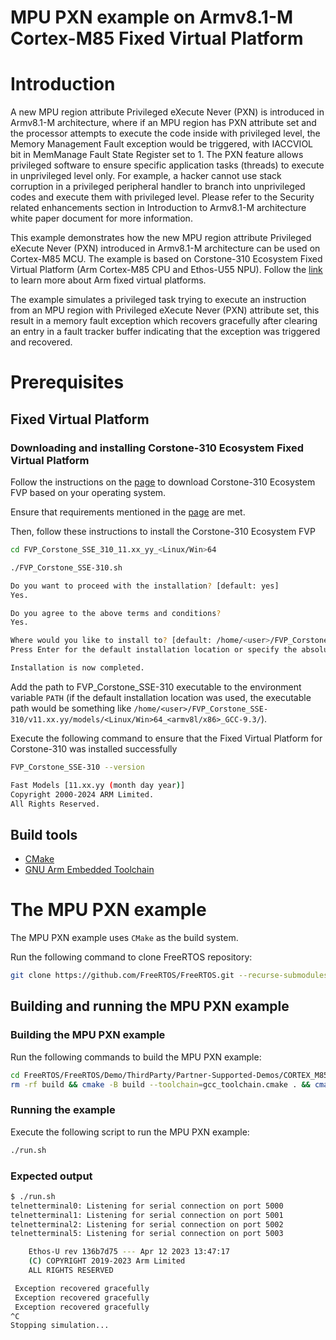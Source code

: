 
# MPU PXN example on Armv8.1-M Cortex-M85 Fixed Virtual Platform
# Introduction
A new MPU region attribute Privileged eXecute Never (PXN) is introduced in Armv8.1-M architecture, where if an MPU region has PXN attribute set and the processor attempts to execute the code inside with privileged level, the Memory Management Fault exception would be triggered, with IACCVIOL bit in MemManage Fault State Register set to 1. The PXN feature allows privileged software to ensure specific application tasks (threads) to execute in unprivileged level only. For example, a hacker cannot use stack corruption in a privileged peripheral handler to branch into unprivileged codes and execute them with privileged level.
Please refer to the Security related enhancements section in Introduction to Armv8.1-M architecture white paper document for more information.

This example demonstrates how the new MPU region attribute Privileged eXecute Never (PXN) introduced in Armv8.1-M architecture can be used on Cortex-M85 MCU. The example is based on Corstone-310 Ecosystem Fixed Virtual Platform (Arm Cortex-M85 CPU and Ethos-U55 NPU). Follow the [link](https://www.arm.com/products/development-tools/simulation/fixed-virtual-platforms) to learn more about Arm fixed virtual platforms.

The example simulates a privileged task trying to execute an instruction from an MPU region with Privileged eXecute Never (PXN) attribute set, this result in a memory fault exception which recovers gracefully after clearing an entry in a fault tracker buffer indicating that the exception was triggered and recovered.

# Prerequisites

## Fixed Virtual Platform
### Downloading and installing Corstone-310 Ecosystem Fixed Virtual Platform
Follow the instructions on the [page](https://developer.arm.com/downloads/-/arm-ecosystem-fvps) to download Corstone-310 Ecosystem FVP based on your operating system.

Ensure that requirements mentioned in the [page](https://developer.arm.com/documentation/100966/1126/Getting-Started-with-Fixed-Virtual-Platforms/Requirements-for-FVPs?lang=en) are met.

Then, follow these instructions to install the Corstone-310 Ecosystem FVP
```bash
cd FVP_Corstone_SSE_310_11.xx_yy_<Linux/Win>64

./FVP_Corstone_SSE-310.sh

Do you want to proceed with the installation? [default: yes]
Yes.

Do you agree to the above terms and conditions?
Yes.

Where would you like to install to? [default: /home/<user>/FVP_Corstone_SSE-310]
Press Enter for the default installation location or specify the absolute path for the required location.

Installation is now completed.
```

Add the path to FVP_Corstone_SSE-310 executable to the environment variable `PATH` (if the default installation location was used, the executable path would be something like `/home/<user>/FVP_Corstone_SSE-310/v11.xx.yy/models/<Linux/Win>64_<armv8l/x86>_GCC-9.3/`).

Execute the following command to ensure that the Fixed Virtual Platform for Corstone-310 was installed successfully
```bash
FVP_Corstone_SSE-310 --version

Fast Models [11.xx.yy (month day year)]
Copyright 2000-2024 ARM Limited.
All Rights Reserved.
```

## Build tools
* [CMake](https://cmake.org/download/)
* [GNU Arm Embedded Toolchain](https://developer.arm.com/downloads/-/arm-gnu-toolchain-downloads)

# The MPU PXN example
The MPU PXN example uses `CMake` as the build system.

Run the following command to clone FreeRTOS repository:

```bash
git clone https://github.com/FreeRTOS/FreeRTOS.git --recurse-submodules
```

## Building and running the MPU PXN example
### Building the MPU PXN example
Run the following commands to build the MPU PXN example:

```bash
cd FreeRTOS/FreeRTOS/Demo/ThirdParty/Partner-Supported-Demos/CORTEX_M85_MPU_PXN_FVP_GCC
rm -rf build && cmake -B build --toolchain=gcc_toolchain.cmake . && cmake --build build
```

### Running the example
Execute the following script to run the MPU PXN example:
```bash
./run.sh
```

### Expected output
```bash
$ ./run.sh
telnetterminal0: Listening for serial connection on port 5000
telnetterminal1: Listening for serial connection on port 5001
telnetterminal2: Listening for serial connection on port 5002
telnetterminal5: Listening for serial connection on port 5003

    Ethos-U rev 136b7d75 --- Apr 12 2023 13:47:17
    (C) COPYRIGHT 2019-2023 Arm Limited
    ALL RIGHTS RESERVED

 Exception recovered gracefully
 Exception recovered gracefully
 Exception recovered gracefully
^C
Stopping simulation...
```
